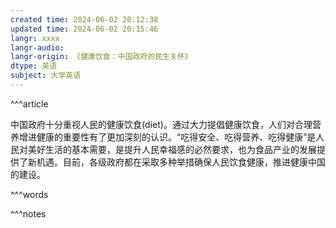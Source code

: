 ```yaml
---
created time: 2024-06-02 20:12:38
updated time: 2024-06-02 20:15:46
langr: xxxx
langr-audio: 
langr-origin: 《健康饮食：中国政府的民生关怀》
dtype: 英语
subject: 大学英语
---
```


^^^article

中国政府十分重视人民的健康饮食(diet)。通过大力提倡健康饮食，人们对合理营养增进健康的重要性有了更加深刻的认识。“吃得安全、吃得营养、吃得健康”是人民对美好生活的基本需要，是提升人民幸福感的必然要求，也为食品产业的发展提供了新机遇。目前，各级政府都在采取多种举措确保人民饮食健康，推进健康中国的建设。


^^^words



^^^notes
